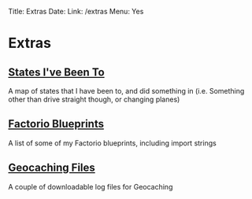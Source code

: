Title: Extras
Date:
Link: /extras
Menu: Yes

# Extras

## [States I've Been To](/states)

A map of states that I have been to, and did something in (i.e. Something other than drive straight though, or changing planes)

## [Factorio Blueprints](/factorio/prints)

A list of some of my Factorio blueprints, including import strings

## [Geocaching Files](/geocachingfiles)

A couple of downloadable log files for Geocaching